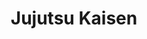 ---
layout: lecteur.njk
tags : jjk

title : Jujutsu Kaisen 
episode : 13
saison : 1
iframe : https://streamtape.com/e/Jwk7d1m2RkTr4D/

cc :  VostFr
---